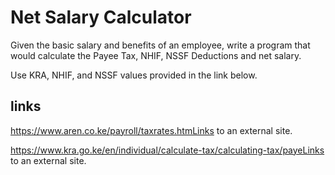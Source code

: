 # Net Salary Calculator 
Given the basic salary and benefits of an employee, write a program that would calculate the Payee Tax, NHIF, NSSF Deductions and net salary.

Use KRA, NHIF, and NSSF values provided in the link below.

## links
https://www.aren.co.ke/payroll/taxrates.htmLinks to an external site.

https://www.kra.go.ke/en/individual/calculate-tax/calculating-tax/payeLinks to an external site.
